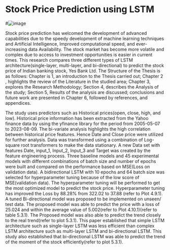 # Stock Price Prediction using LSTM
#![image](https://github.com/charliethomasct82/Research_Thesis/assets/93368865/0ff1f29c-11a3-4349-bc54-8d6400e99b53)


Stock price prediction has welcomed the development of advanced capabilities due to the speedy development of machine learning techniques and Artificial Intelligence, Improved computational speed, and ever-increasing data Availability. The stock market has become more volatile and complex due to access to investment opportunities is easier in current times. This research compares three different types of LSTM architecture(single-layer, multi-layer, and bi-directional) to predict the stock price of Indian banking stock, Yes Bank Ltd. The Structure of the Thesis is as follows: Chapter is 1, an introduction to the Thesis carried out; Chapter 2 , highlights the review of the Literature in the studied area; Chapter 3, explores the Research Methodology; Section 4, describes the Analysis of the study; Section 5, Results of the analysis are discussed; conclusions and future work are presented in Chapter 6, followed by references, and appendices.

The study uses predictors such as Historical prices(open, close, high, and low). Historical price information has been extracted from the Yahoo finance data by using the yfinance library for the period from 2005-05-07 to 2023-08-09. The bi-variate analysis highlights the high correlation between historical price features. Hence Date and Close price were utilized for further analysis. Data was transformed using a combination of Log-square root transformers to make the data stationary. A new Data set with features Date, input_1, Input_2, Input_3 and Target was created by the feature engineering process. Three baseline models and 45 experimental models with different combinations of batch size and number of epochs were built and compared on the performance based on MSE(Loss on validation data). A bidirectional LSTM with 10 epochs and 64 batch size was selected for hyperparameter tuning because of the low score of MSE(validation data). The hyperparameter tuning will be performed to get the most optimized model to predict the stock price. Hyperparameter tuning has improved the Loss by 88.28% from 322.02 to 37.88 (refer to Plot 4.9.1). A tuned Bi-directional model was proposed to be implemented on unseen/ test data. The proposed model was able to predict the price with a loss of 25.024 and within the average value of 5.002(refer to Plot 4.10.1)(refer to table 5.3.1). The Proposed model was also able to predict the trend closely to the real trend(refer to plot 5.3.1). This paper established that simple LSTM architecture such as single-layer LSTM was less efficient than complex LSTM architecture such as multi-layer LSTM and bi-directional LSTM. This study also established that bi-directional LSTM was able to predict the trend of the moment of the stock efficiently(refer to plot 5.3.1).
